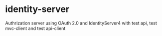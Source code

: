 # identity-server
Authrization server using OAuth 2.0 and IdentityServer4 with test api, test mvc-client and test api-client



